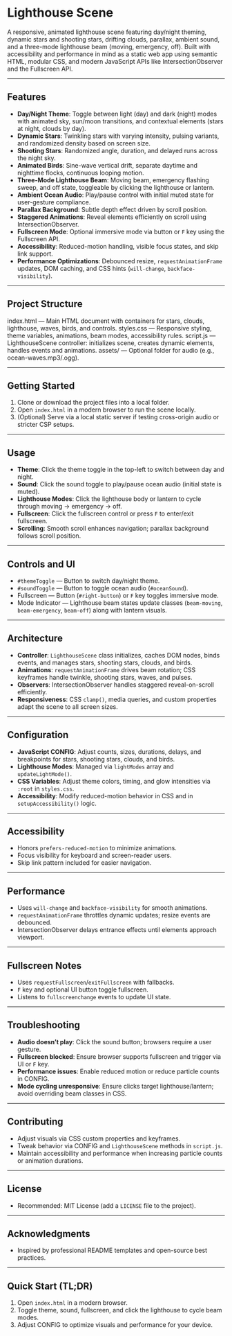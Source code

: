# Lighthouse Scene

A responsive, animated lighthouse scene featuring day/night theming, dynamic stars and shooting stars, drifting clouds, parallax, ambient sound, and a three-mode lighthouse beam (moving, emergency, off). Built with accessibility and performance in mind as a static web app using semantic HTML, modular CSS, and modern JavaScript APIs like IntersectionObserver and the Fullscreen API.

---

## Features

- **Day/Night Theme**: Toggle between light (day) and dark (night) modes with animated sky, sun/moon transitions, and contextual elements (stars at night, clouds by day).
- **Dynamic Stars**: Twinkling stars with varying intensity, pulsing variants, and randomized density based on screen size.
- **Shooting Stars**: Randomized angle, duration, and delayed runs across the night sky.
- **Animated Birds**: Sine-wave vertical drift, separate daytime and nighttime flocks, continuous looping motion.
- **Three-Mode Lighthouse Beam**: Moving beam, emergency flashing sweep, and off state, toggleable by clicking the lighthouse or lantern.
- **Ambient Ocean Audio**: Play/pause control with initial muted state for user-gesture compliance.
- **Parallax Background**: Subtle depth effect driven by scroll position.
- **Staggered Animations**: Reveal elements efficiently on scroll using IntersectionObserver.
- **Fullscreen Mode**: Optional immersive mode via button or `F` key using the Fullscreen API.
- **Accessibility**: Reduced-motion handling, visible focus states, and skip link support.
- **Performance Optimizations**: Debounced resize, `requestAnimationFrame` updates, DOM caching, and CSS hints (`will-change`, `backface-visibility`).

---

## Project Structure

index.html — Main HTML document with containers for stars, clouds, lighthouse, waves, birds, and controls.
styles.css — Responsive styling, theme variables, animations, beam modes, accessibility rules.
script.js — LighthouseScene controller: initializes scene, creates dynamic elements, handles events and animations.
assets/ — Optional folder for audio (e.g., ocean-waves.mp3/.ogg).


---

## Getting Started

1. Clone or download the project files into a local folder.
2. Open `index.html` in a modern browser to run the scene locally.
3. (Optional) Serve via a local static server if testing cross-origin audio or stricter CSP setups.

---

## Usage

- **Theme**: Click the theme toggle in the top-left to switch between day and night.
- **Sound**: Click the sound toggle to play/pause ocean audio (initial state is muted).
- **Lighthouse Modes**: Click the lighthouse body or lantern to cycle through moving → emergency → off.
- **Fullscreen**: Click the fullscreen control or press `F` to enter/exit fullscreen.
- **Scrolling**: Smooth scroll enhances navigation; parallax background follows scroll position.

---

## Controls and UI

- `#themeToggle` — Button to switch day/night theme.
- `#soundToggle` — Button to toggle ocean audio (`#oceanSound`).
- Fullscreen — Button (`#right-button`) or `F` key toggles immersive mode.
- Mode Indicator — Lighthouse beam states update classes (`beam-moving`, `beam-emergency`, `beam-off`) along with lantern visuals.

---

## Architecture

- **Controller**: `LighthouseScene` class initializes, caches DOM nodes, binds events, and manages stars, shooting stars, clouds, and birds.
- **Animations**: `requestAnimationFrame` drives beam rotation; CSS keyframes handle twinkle, shooting stars, waves, and pulses.
- **Observers**: IntersectionObserver handles staggered reveal-on-scroll efficiently.
- **Responsiveness**: CSS `clamp()`, media queries, and custom properties adapt the scene to all screen sizes.

---

## Configuration

- **JavaScript CONFIG**: Adjust counts, sizes, durations, delays, and breakpoints for stars, shooting stars, clouds, and birds.
- **Lighthouse Modes**: Managed via `lightModes` array and `updateLightMode()`.
- **CSS Variables**: Adjust theme colors, timing, and glow intensities via `:root` in `styles.css`.
- **Accessibility**: Modify reduced-motion behavior in CSS and in `setupAccessibility()` logic.

---

## Accessibility

- Honors `prefers-reduced-motion` to minimize animations.
- Focus visibility for keyboard and screen-reader users.
- Skip link pattern included for easier navigation.

---

## Performance

- Uses `will-change` and `backface-visibility` for smooth animations.
- `requestAnimationFrame` throttles dynamic updates; resize events are debounced.
- IntersectionObserver delays entrance effects until elements approach viewport.

---

## Fullscreen Notes

- Uses `requestFullscreen`/`exitFullscreen` with fallbacks.
- `F` key and optional UI button toggle fullscreen.
- Listens to `fullscreenchange` events to update UI state.

---

## Troubleshooting

- **Audio doesn’t play**: Click the sound button; browsers require a user gesture.
- **Fullscreen blocked**: Ensure browser supports fullscreen and trigger via UI or `F` key.
- **Performance issues**: Enable reduced motion or reduce particle counts in CONFIG.
- **Mode cycling unresponsive**: Ensure clicks target lighthouse/lantern; avoid overriding beam classes in CSS.

---

## Contributing

- Adjust visuals via CSS custom properties and keyframes.
- Tweak behavior via CONFIG and `LighthouseScene` methods in `script.js`.
- Maintain accessibility and performance when increasing particle counts or animation durations.

---

## License

- Recommended: MIT License (add a `LICENSE` file to the project).

---

## Acknowledgments

- Inspired by professional README templates and open-source best practices.

---

## Quick Start (TL;DR)

1. Open `index.html` in a modern browser.
2. Toggle theme, sound, fullscreen, and click the lighthouse to cycle beam modes.
3. Adjust CONFIG to optimize visuals and performance for your device.
